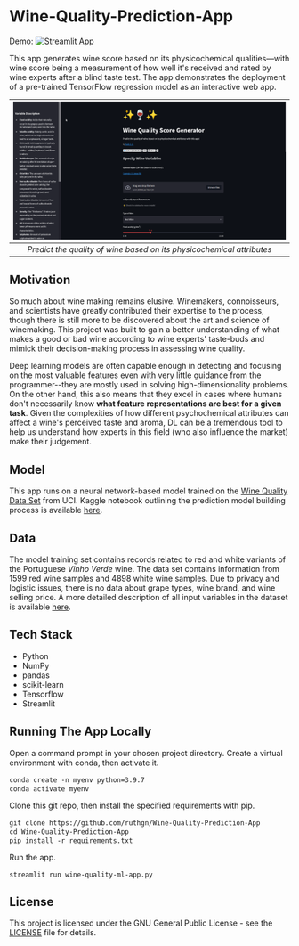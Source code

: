 # Wine-Quality-Prediction-App

Demo: [![Streamlit App](https://static.streamlit.io/badges/streamlit_badge_black_white.svg)](https://share.streamlit.io/ruthgn/wine-quality-prediction-app/main/wine-quality-ml-app.py)

This app generates wine score based on its physicochemical qualities—with wine score being a measurement of how well it's received and rated by wine experts after a blind taste test. The app demonstrates the deployment of a pre-trained TensorFlow regression model as an interactive web app.

| ![screen-gif](assets/wine-score-app-screencast.gif) | 
|:--:| 
| *Predict the quality of wine based on its physicochemical attributes* |

## Motivation
So much about wine making remains elusive. Winemakers, connoisseurs, and scientists have greatly contributed their expertise to the process, though there is still more to be discovered about the art and science of winemaking. This project was built to gain a better understanding of what makes a good or bad wine according to wine experts' taste-buds and mimick their decision-making process in assessing wine quality.

Deep learning models are often capable enough in detecting and focusing on the most valuable features even with very little guidance from the programmer--they are mostly used in solving high-dimensionality problems. On the other hand, this also means that they excel in cases where humans don't necessarily know **what feature representations are best for a given task**. Given the complexities of how different psychochemical attributes can affect a wine's perceived taste and aroma, DL can be a tremendous tool to help us understand how experts in this field (who also influence the market) make their judgement.


## Model
This app runs on a neural network-based model trained on the [Wine Quality Data Set](https://archive.ics.uci.edu/ml/datasets/Wine+Quality) from UCI. Kaggle notebook outlining the prediction model building process is available [here](https://www.kaggle.com/ruthgn/predicting-wine-quality-deep-learning-approach).


## Data
The model training set contains records related to red and white variants of the Portuguese *Vinho Verde* wine. The data set contains information from 1599 red wine samples and 4898 white wine samples. Due to privacy and logistic issues, there is no data about grape types, wine brand, and wine selling price. A more detailed description of all input variables in the dataset is available [here](https://www.kaggle.com/ruthgn/wine-quality-data-set-red-white-wine).


## Tech Stack
* Python
* NumPy
* pandas
* scikit-learn
* Tensorflow
* Streamlit


## Running The App Locally
Open a command prompt in your chosen project directory. Create a virtual environment with conda, then activate it.
```
conda create -n myenv python=3.9.7
conda activate myenv
```

Clone this git repo, then install the specified requirements with pip.
```
git clone https://github.com/ruthgn/Wine-Quality-Prediction-App
cd Wine-Quality-Prediction-App
pip install -r requirements.txt
```

Run the app.
```
streamlit run wine-quality-ml-app.py
```

## License
This project is licensed under the GNU General Public License - see the [LICENSE](https://github.com/ruthgn/Wine-Quality-Prediction-App/blob/main/LICENSE) file for details.